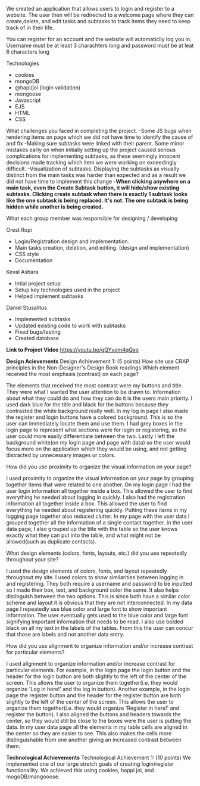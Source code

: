 We created an application that allows users to login and register to a website. The user then will be redirected to a welcome page where they can create,delete, and edit tasks and subtasks to track items they need to keep track of in their life.

You can register for an account and the website will automaticlly log you in. Username must be at least 3 charachters long and password must be at leat 6 characters long

Technologies
- cookies
- mongoDB
- @hapi/joi (login validation)
- mongoose
- Javascript
- EJS
- HTML
- CSS

What challenges you faced in completing the project.
-Some JS bugs when rendering items on page which we did not have time to identify the cause of and fix
-Making sure subtasks were linked with their parent. Some minor mistakes early on when initially setting up the project caused serious complications for implementing subtasks, as these seemingly innocent decisions made tracking which item we were working on exceedingly difficult.
-Visualization of subtasks. Displaying the subtasks as visually distinct from the main tasks was harder than expected and as a result we did not have time to implement this change
-**When clicking anywhere on a main task, even the Create Subtask button, it will hide/show existing subtasks. Clicking create subtask when there is exactly 1 subtask looks like the one subtask is being replaced. It's not. The one subtask is being hidden while another is being created.**

What each group member was responsible for designing / developing

Orest Ropi
- Login/Registration design and implementation. 
- Main tasks creation, deletion, and editing. (design and implementation)
- CSS style
- Documentation

Keval Ashara
- Intial project setup
- Setup key technologies used in the project
- Helped implement subtasks

Daniel Stusalitus
- Implemented subtasks
- Updated existing code to work with subtasks
- Fixed bugs/testing
- Created database

**Link to Project Video**
https://youtu.be/gQYvom4qQxo

**Design Acievements**
Design Achievement 1: (5 points) How site use CRAP principles in the Non-Designer's Design Book readings
Which element received the most emphasis (contrast) on each page?

The elements that received the most contrast were my buttons and title. They were what I wanted the user attention to be drawn to. Information about what they could do and how they can do it is the users main priority. I used dark blue for the title and black for the buttons because they contrasted the white background really well. In my log in page I also made the register and login buttons have a colored background. This is so the user can immediately locate them and use them. I had grey boxes in the login page to represent what sections were for login or registering, so the user could more easily differentiate between the two. Lastly I left the background white(on my login page and page with data) so the user would focus more on the application which they would be using, and not getting distracted by unnecessary images or colors.

How did you use proximity to organize the visual information on your page?

I used proximity to organize the visual information on your page by grouping together items that were related to one another. On my login page I had the user login information all together inside a box. This allowed the user to find everything he needed about logging in quickly. I also had the registration information all together inside a box. This allowed the user to find everything he needed about registering quickly. Putting these items in my logging page together also reduced clutter. In my page with the user data I grouped together all the information of a single contact together. In the user data page, I also grouped up the title with the table so the user knows exactly what they can put into the table, and what might not be allowed(such as duplicate contacts).

What design elements (colors, fonts, layouts, etc.) did you use repeatedly throughout your site?

I used the design elements of colors, fonts, and layout repeatedly throughout my site. I used colors to show similarities between logging in and registering. They both require a username and password to be inputted so I made their box, text, and background color the same. It also helps distinguish between the two options. This is since both have a similar color scheme and layout it is obvious that they are not interconnected. In my data page I repeatedly use blue color and large font to show important information. The user eventually gets used to the blue color and large font signifying important information that needs to be read. I also use bolded black on all my text in the labels of the tables. From this the user can concur that those are labels and not another data entry.

How did you use alignment to organize information and/or increase contrast for particular elements?

I used alignment to organize information and/or increase contrast for particular elements. For example, in the login page the login button and the header for the login button are both slightly to the left of the center of the screen. This allows the user to organize them together(i.e. they would organize 'Log in here!' and the log in button). Another example, in the login page the register button and the header for the register button are both slightly to the left of the center of the screen. This allows the user to organize them together(i.e. they would organize 'Register in here!' and register the button). I also aligned the buttons and headers towards the center, so they would still be close to the boxes were the user is putting the data. In my user data page all the elements in my table cells are aligned in the center so they are easier to see. This also makes the cells more distinguishable from one another giving an increased contrast between them.

**Technological Achievements**
Technological Achievement 1: (10 points)
We implemented one of our large stretch goals of creating login/register functionallity. We achieved this using cookies, happi joi, and mogoDB/mangooose.
